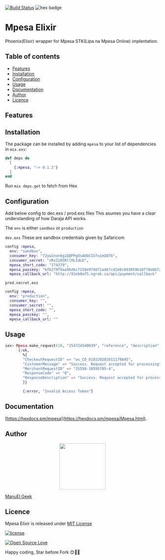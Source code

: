 [![Build Status](https://www.travis-ci.com/manuelgeek/mpesa_elixir.svg?branch=master)](https://www.travis-ci.com/manuelgeek/mpesa_elixir)
![hex badge](https://img.shields.io/hexpm/dt/mpesa)
# Mpesa Elixir
Phoenix(Elixir) wrapper for Mpesa STK(Lipa na Mpesa Online) implentation.

## Table of contents
 - [Features](#features)
 - [Installation](#installation)
 - [Configuration](#configuration)
 - [Usage](#usage)
 - [Documentation](#documentation)
 - [Author](#author)
 - [Licence](#licence)

## Features

## Installation

The package can be installed
by adding `mpesa` to your list of dependencies in `mix.exs`:

```elixir
def deps do
  [
    {:mpesa, "~> 0.1.2"}
  ]
end
```
Run `mix deps.get` to fetch from Hex

## Configuration

Add below config to dec.exs / prod.exs files 
This asumes you have a clear understanding of how Daraja API works.

The `env` is either `sandbox` or `production`

`dev.exs` These are sandbox credentials given by Safaricom
```elixir
config :mpesa,
  env: "sandbox",
  consumer_key: "72yw1nun6g1QQPPgOsAObCGSfuimGO7b",
  consumer_secret: "vRzZiD5RllMLIdLD",
  mpesa_short_code: "174379",
  mpesa_passkey: "bfb279f9aa9bdbcf158e97dd71a467cd2e0c893059b10f78e6b72ada1ed2c919",
  mpesa_callback_url: "http://91eb0af5.ngrok.io/api/payment/callback"
  ```


`prod.secret.exs`
```elixir
config :mpesa,
  env: "production",
  consumer_key: "",
  consumer_secret: "",
  mpesa_short_code: "",
  mpesa_passkey: "",
  mpesa_callback_url: ""
```


## Usage 

```elixir
iex> Mpesa.make_request(10, "254724540039", "reference", "description")
      {:ok,
        %{
        "CheckoutRequestID" => "ws_CO_010320202011179845",
        "CustomerMessage" => "Success. Request accepted for processing",
        "MerchantRequestID" => "25558-10595705-4",
        "ResponseCode" => "0",
        "ResponseDescription" => "Success. Request accepted for processing"
        }}

        {:error, "Invalid Access Token"}
```

## Documentation 
 [https://hexdocs.pm/mpesa](https://hexdocs.pm/mpesa/Mpesa.html).

 ## Author
 <p align="center"><img src="https://magak.me/assets/images/Geek-logo.png" width="150"></p>
 

[ManuEl Geek](https://magak.me)

## Licence

Mpesa Elixir is released under [MIT License](https://github.com/appcues/exsentry/blob/master/LICENSE.txt)

[![license](https://img.shields.io/github/license/mashape/apistatus.svg?style=for-the-badge)](#)

[![Open Source Love](https://badges.frapsoft.com/os/v2/open-source-200x33.png?v=103)](#)


Happy coding, Star before Fork 😊💪💯
